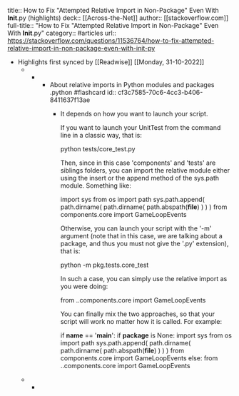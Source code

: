 title:: How to Fix "Attempted Relative Import in Non-Package" Even With __Init__.py (highlights)
deck:: [[Across-the-Net]]
author:: [[stackoverflow.com]]
full-title:: "How to Fix "Attempted Relative Import in Non-Package" Even With __Init__.py"
category:: #articles
url:: https://stackoverflow.com/questions/11536764/how-to-fix-attempted-relative-import-in-non-package-even-with-init-py

- Highlights first synced by [[Readwise]] [[Monday, 31-10-2022]]
	- -
		- About relative imports in Python modules and packages .python #flashcard
		  id:: cf3c7585-70c6-4cc3-b406-8411637f13ae
			- It depends on how you want to launch your script.
			  
			  If you want to launch your UnitTest from the command line in a classic way, that is:
			  
			  python tests/core_test.py
			  
			  
			  Then, since in this case 'components' and 'tests' are siblings folders, you can import the relative module either using the insert or the append method of the sys.path module.
			  Something like:
			  
			  import sys
			  from os import path
			  sys.path.append( path.dirname( path.dirname( path.abspath(__file__) ) ) )
			  from components.core import GameLoopEvents
			  
			  
			  Otherwise, you can launch your script with the '-m' argument (note that in this case, we are talking about a package, and thus you must not give the '.py' extension), that is:
			  
			  python -m pkg.tests.core_test
			  
			  
			  In such a case, you can simply use the relative import as you were doing:
			  
			  from ..components.core import GameLoopEvents
			  
			  
			  You can finally mix the two approaches, so that your script will work no matter how it is called.
			  For example:
			  
			  if __name__ == '__main__':
			    if __package__ is None:
			        import sys
			        from os import path
			        sys.path.append( path.dirname( path.dirname( path.abspath(__file__) ) ) )
			        from components.core import GameLoopEvents
			    else:
			        from ..components.core import GameLoopEvents
	- -
